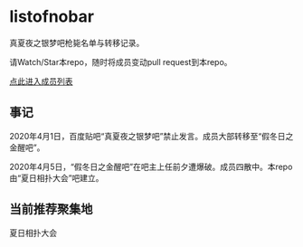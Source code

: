 # listofnobar

真夏夜之银梦吧枪毙名单与转移记录。

请Watch/Star本repo，随时将成员变动pull request到本repo。

[点此进入成员列表](https://cdn.jsdelivr.net/gh/lixiang810/listofnobar@master/PeopleList.txt "点此进入成员列表")

事记
----

2020年4月1日，百度贴吧“真夏夜之银梦吧”禁止发言。成员大部转移至“假冬日之金醒吧”。

2020年4月5日，“假冬日之金醒吧”在吧主上任前夕遭爆破。成员四散中。本repo由“夏日相扑大会”吧建立。

当前推荐聚集地
----
夏日相扑大会
